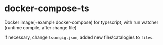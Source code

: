 # docker-compose-ts
Docker image(+example docker-compose) for typescript, with run watcher (runtime compile, after change file)

if necessary, сhange `tscongig.json`, added new files\catalogies to `files`. 

